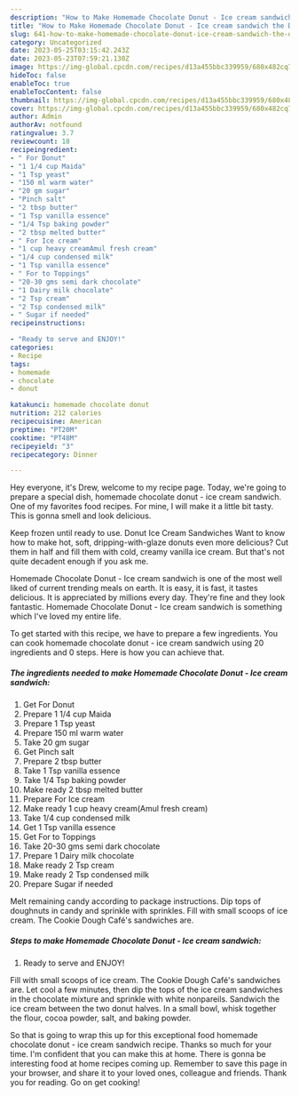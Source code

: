 ```yaml
---
description: "How to Make Homemade Chocolate Donut - Ice cream sandwich the Delicious}"
title: "How to Make Homemade Chocolate Donut - Ice cream sandwich the Delicious}"
slug: 641-how-to-make-homemade-chocolate-donut-ice-cream-sandwich-the-delicious
category: Uncategorized
date: 2023-05-25T03:15:42.243Z
date: 2023-05-23T07:59:21.130Z
image: https://img-global.cpcdn.com/recipes/d13a455bbc339959/680x482cq70/homemade-chocolate-donut-ice-cream-sandwich-recipe-main-photo.jpg
hideToc: false
enableToc: true
enableTocContent: false
thumbnail: https://img-global.cpcdn.com/recipes/d13a455bbc339959/680x482cq70/homemade-chocolate-donut-ice-cream-sandwich-recipe-main-photo.jpg
cover: https://img-global.cpcdn.com/recipes/d13a455bbc339959/680x482cq70/homemade-chocolate-donut-ice-cream-sandwich-recipe-main-photo.jpg
author: Admin
authorAv: notfound
ratingvalue: 3.7
reviewcount: 18
recipeingredient:
- " For Donut"
- "1 1/4 cup Maida"
- "1 Tsp yeast"
- "150 ml warm water"
- "20 gm sugar"
- "Pinch salt"
- "2 tbsp butter"
- "1 Tsp vanilla essence"
- "1/4 Tsp baking powder"
- "2 tbsp melted butter"
- " For Ice cream"
- "1 cup heavy creamAmul fresh cream"
- "1/4 cup condensed milk"
- "1 Tsp vanilla essence"
- " For to Toppings"
- "20-30 gms semi dark chocolate"
- "1 Dairy milk chocolate"
- "2 Tsp cream"
- "2 Tsp condensed milk"
- " Sugar if needed"
recipeinstructions:

- "Ready to serve and ENJOY!"
categories:
- Recipe
tags:
- homemade
- chocolate
- donut

katakunci: homemade chocolate donut 
nutrition: 212 calories
recipecuisine: American
preptime: "PT20M"
cooktime: "PT48M"
recipeyield: "3"
recipecategory: Dinner

---
```



Hey everyone, it's Drew, welcome to my recipe page. Today, we're going to prepare a special dish, homemade chocolate donut - ice cream sandwich. One of my favorites food recipes. For mine, I will make it a little bit tasty. This is gonna smell and look delicious.

Keep frozen until ready to use. Donut Ice Cream Sandwiches Want to know how to make hot, soft, dripping-with-glaze donuts even more delicious? Cut them in half and fill them with cold, creamy vanilla ice cream. But that&#39;s not quite decadent enough if you ask me.

Homemade Chocolate Donut - Ice cream sandwich is one of the most well liked of current trending meals on earth. It is easy, it is fast, it tastes delicious. It is appreciated by millions every day. They're fine and they look fantastic. Homemade Chocolate Donut - Ice cream sandwich is something which I've loved my entire life.


To get started with this recipe, we have to prepare a few ingredients. You can cook homemade chocolate donut - ice cream sandwich using 20 ingredients and 0 steps. Here is how you can achieve that.

<!--inarticleads1-->

##### The ingredients needed to make Homemade Chocolate Donut - Ice cream sandwich:

1. Get  For Donut
1. Prepare 1 1/4 cup Maida
1. Prepare 1 Tsp yeast
1. Prepare 150 ml warm water
1. Take 20 gm sugar
1. Get Pinch salt
1. Prepare 2 tbsp butter
1. Take 1 Tsp vanilla essence
1. Take 1/4 Tsp baking powder
1. Make ready 2 tbsp melted butter
1. Prepare  For Ice cream
1. Make ready 1 cup heavy cream(Amul fresh cream)
1. Take 1/4 cup condensed milk
1. Get 1 Tsp vanilla essence
1. Get  For to Toppings
1. Take 20-30 gms semi dark chocolate
1. Prepare 1 Dairy milk chocolate
1. Make ready 2 Tsp cream
1. Make ready 2 Tsp condensed milk
1. Prepare  Sugar if needed


Melt remaining candy according to package instructions. Dip tops of doughnuts in candy and sprinkle with sprinkles. Fill with small scoops of ice cream. The Cookie Dough Café&#39;s sandwiches are. 

<!--inarticleads2-->

##### Steps to make Homemade Chocolate Donut - Ice cream sandwich:


1. Ready to serve and ENJOY!

Fill with small scoops of ice cream. The Cookie Dough Café&#39;s sandwiches are. Let cool a few minutes, then dip the tops of the ice cream sandwiches in the chocolate mixture and sprinkle with white nonpareils. Sandwich the ice cream between the two donut halves. In a small bowl, whisk together the flour, cocoa powder, salt, and baking powder. 

So that is going to wrap this up for this exceptional food homemade chocolate donut - ice cream sandwich recipe. Thanks so much for your time. I'm confident that you can make this at home. There is gonna be interesting food at home recipes coming up. Remember to save this page in your browser, and share it to your loved ones, colleague and friends. Thank you for reading. Go on get cooking!
